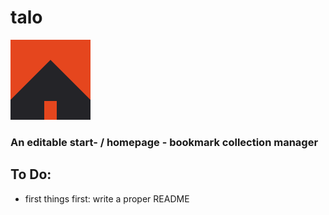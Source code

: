 # talo

![ talo-icon ](img/icon.png "talo") 


### An editable start- / homepage - bookmark collection manager


## To Do:

* first things first: write a proper README
